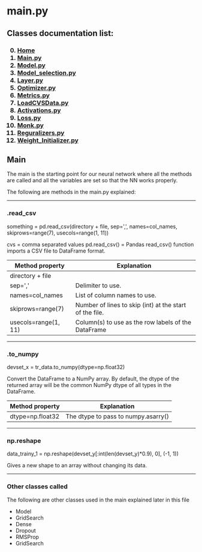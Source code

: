 # main.py

<p>
<h2>
Classes documentation list:
</h2>
<h3>

0. <a href="https://giacomo-antonioli.github.io/Machine_Learning_Project/"> Home </a>
1. [Main.py](./docs/mainDoc.md) 
2. [Model.py](./docs/ModelDoc.md)
3. [Model_selection.py](./docs/model_selectionDoc.md)
4. [Layer.py](./docs/layerDoc.md)
5. [Optimizer.py](./docs/OptimizersDoc.md)
6. [Metrics.py](./docs/metricsDoc.md)
7. [LoadCVSData.py](./docs/loadCSVDataDoc.md)
8. [Activations.py](./docs/activations.md)
9. [Loss.py](./docs/loss.md)
10. [Monk.py](./docs/monk.md)
11. [Reguralizers.py](./docs/reguralizers.md)
12. [Weight_Initializer.py](./docs/weightInizializer.md)

</h3>

</p>

## Main
The main is the starting point for our neural network where all the methods are called and all the variables are set so that the NN works properly. 

The following are methods in the main.py explained:

<hr>
<h3>.read_csv</h3>
<p> 
something = pd.read_csv(directory + file, sep=',', names=col_names, skiprows=range(7), usecols=range(1, 11))

cvs = comma separated values pd.read_csv() = Pandas read_csv() function imports a CSV file to DataFrame format.

| Method property      | Explanation                                               |  
| -------------------- | --------------------------------------------------------- |
| directory + file     |                                                           |
| sep=','              | Delimiter to use.                                         |
| names=col_names      | List of column names to use.                              |
| skiprows=range(7)    | Number of lines to skip (int) at the start of the file.   |
| usecols=range(1, 11) | Column(s) to use as the row labels of the DataFrame       |

</p>

<hr>
<h3>.to_numpy</h3>
<p> 
devset_x = tr_data.to_numpy(dtype=np.float32)

Convert the DataFrame to a NumPy array. By default, the dtype of the returned array will be the common NumPy dtype of
all types in the DataFrame.

| Method property      | Explanation                                               |  
| -------------------- | --------------------------------------------------------- |
| dtype=np.float32     | The dtype to pass to numpy.asarry()                       |  

</p>

<hr>
<h3>np.reshape</h3>
<p> 
data_trainy_1 = np.reshape(devset_y[:int(len(devset_y)*0.9), 0], (-1, 1))

Gives a new shape to an array without changing its data.

</p>

<hr>
<h3>Other classes called</h3>
<p> 
The following are other classes used in the main explained later in this file 

- Model
- GridSearch
- Dense
- Dropout
- RMSProp
- GridSearch

</p>
